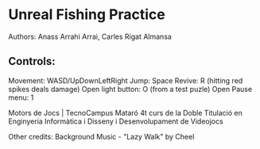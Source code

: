 # Unreal Fishing Practice
Authors: Anass Arrahi Arrai, Carles Rigat Almansa

## Controls:
Movement: WASD/UpDownLeftRight
Jump: Space
Revive: R (hitting red spikes deals damage)
Open light button: O (from a test puzle)
Open Pause menu: 1

Motors de Jocs | TecnoCampus Mataró
4t curs de la Doble Titulació en Enginyeria Informàtica i Disseny i Desenvolupament de Videojocs


Other credits:
Background Music - "Lazy Walk" by Cheel
